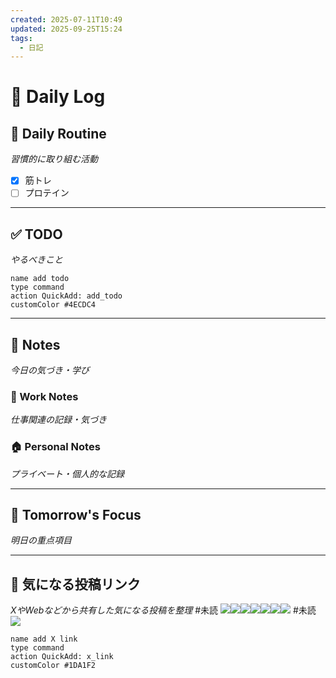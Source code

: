```yaml
---
created: 2025-07-11T10:49
updated: 2025-09-25T15:24
tags:
  - 日記
---
```


# 📅 Daily Log

## 💪 Daily Routine
*習慣的に取り組む活動*

- [x] 筋トレ
- [ ] プロテイン

---

## ✅ TODO
*やるべきこと*

```button
name add todo
type command
action QuickAdd: add_todo
customColor #4ECDC4
```

---

## 📝 Notes
*今日の気づき・学び*

### 💼 Work Notes
*仕事関連の記録・気づき*



### 🏠 Personal Notes  
*プライベート・個人的な記録*



---

## 🎯 Tomorrow's Focus
*明日の重点項目*

---

## 🔗 気になる投稿リンク
*XやWebなどから共有した気になる投稿を整理*
#未読 
![](https://x.com/toritorix/status/1943517159432348022?s=61)![](https://x.com/singularity20xy/status/1943265870173896841?s=61)![](https://x.com/bioshok3/status/1943209339646247094?s=61)![](https://x.com/nikkei/status/1943490800886706561?s=61)![](https://x.com/yugen_matuni/status/1943300992071798895?s=61)![](https://x.com/genkaidokusho/status/1943302659496411326?s=61)![](https://x.com/lh9nh31jueymhwx/status/1943275877640605949?s=61)
#未読 
![](https://x.com/img_5955/status/1941132393450192963?s=61)




```button
name add X link
type command
action QuickAdd: x_link
customColor #1DA1F2
```
